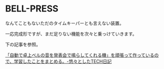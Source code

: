 
# BELL-PRESS

なんてこともないただのタイムキーパーとも言えない装置。

一応完成形ですが、まだ足りない機能を次々と乗っけていきます。

下の記事を参照。

[「自動で卓上ベルの音を発表会で鳴らしてくれる機」を頑張って作っているので、学習したことをまとめる。-悠々としたTECH日記](http://yu-yu-nisshi.hateblo.jp/entry/2017/12/14/221511)
